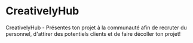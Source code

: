 # CreativelyHub
CreativelyHub - Présentes ton projet à la communauté afin de recruter du personnel, d'attirer des potentiels clients et de faire décoller ton projet!
